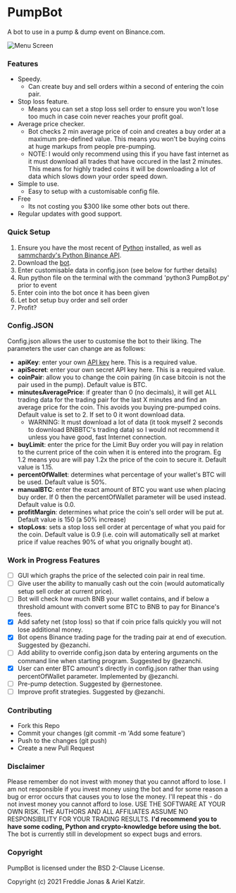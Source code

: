 # PumpBot
 A bot to use in a pump & dump event on Binance.com.
 
![Menu Screen](https://github.com/fj317/PumpBot/blob/master/resources/menuScreen.png)  
 
 ### Features
 - Speedy. 
   - Can create buy and sell orders within a second of entering the coin pair.
 - Stop loss feature. 
   - Means you can set a stop loss sell order to ensure you won't lose too much in case coin never reaches your profit goal.
 - Average price checker. 
   - Bot checks 2 min average price of coin and creates a buy order at a maximum pre-defined value. This means you won't be buying coins at huge markups from people pre-pumping. 
   - NOTE: I would only recommend using this if you have fast internet as it must download all trades that have occured in the last 2 minutes. This means for highly traded coins it will be downloading a lot of data which slows down your order speed down.
 - Simple to use.
   - Easy to setup with a customisable config file.
 - Free
   - Its not costing you $300 like some other bots out there.
 - Regular updates with good support. 
    
### Quick Setup
 1. Ensure you have the most recent of [Python](https://www.python.org/downloads/) installed, as well as [sammchardy's Python Binance API](https://github.com/sammchardy/python-binance).
 2. Download the [bot](https://github.com/fj317/PumpBot/archive/master.zip).
 3. Enter customisable data in config.json (see below for further details)
 4. Run python file on the terminal with the command 'python3 PumpBot.py' prior to event
 5. Enter coin into the bot once it has been given
 6. Let bot setup buy order and sell order 
 7. Profit?
 
 ### Config.JSON
 Config.json allows the user to customise the bot to their liking. The parameters the user can change are as follows:
 - **apiKey**: enter your own [API key](https://www.binance.com/en/support/articles/360002502072) here. This is a required value.
 - **apiSecret**: enter your own secret API key here. This is a required value.
 - **coinPair**: allow you to change the coin pairing (in case bitcoin is not the pair used in the pump). Default value is BTC.
 - **minutesAveragePrice**: if greater than 0 (no decimals), it will get ALL trading data for the trading pair for the last X minutes and find an average price for the coin. This avoids you buying pre-pumped coins. Default value is set to 2. If set to 0 it wont download data.
   - WARNING: It must download a lot of data (it took myself 2 seconds to download BNBBTC's trading data) so I would not recommend it unless you have good, fast Internet connection.
 - **buyLimit**: enter the price for the Limit Buy order you will pay in relation to the current price of the coin when it is entered into the program. Eg 1.2 means you are will pay 1.2x the price of the coin to secure it. Default value is 1.15.
 - **percentOfWallet**: determines what percentage of your wallet's BTC will be used. Default value is 50%.
 - **manualBTC**: enter the exact amount of BTC you want use when placing buy order. If 0 then the percentOfWallet parameter will be used instead. Default value is 0.0.
 - **profitMargin**: determines what price the coin's sell order will be put at. Default value is 150 (a 50% increase)
 - **stopLoss**: sets a stop loss sell order at percentage of what you paid for the coin. Default value is 0.9 (i.e. coin will automatically sell at market price if value reaches 90% of what you orignally bought at).
 
 ### Work in Progress Features
 - [ ] GUI which graphs the price of the selected coin pair in real time. 
 - [ ] Give user the ability to manually cash out the coin (would automatically setup sell order at current price).
 - [ ] Bot will check how much BNB your wallet contains, and if below a threshold amount with convert some BTC to BNB to pay for Binance's fees.
 - [x] Add safety net (stop loss) so that if coin price falls quickly you will not lose additional money.
 - [x] Bot opens Binance trading page for the trading pair at end of execution. Suggested by @ezanchi.
 - [ ] Add ability to override config.json data by entering arguments on the command line when starting program. Suggested by @ezanchi.
 - [x] User can enter BTC amount's directly in config.json rather than using percentOfWallet parameter. Implemented by @ezanchi.
 - [ ] Pre-pump detection. Suggested by @ernestonee.
 - [ ] Improve profit strategies. Suggested by @ezanchi. 
 
 ### Contributing
 - Fork this Repo
 - Commit your changes (git commit -m 'Add some feature')
 - Push to the changes (git push)
 - Create a new Pull Request
 
 ### Disclaimer
 Please remember do not invest with money that you cannot afford to lose. I am not responsible if you invest money using the bot and for some reason a bug or error occurs that causes you to lose the money. I'll repeat this - do not invest money you cannot afford to lose. USE THE SOFTWARE AT YOUR OWN RISK. THE AUTHORS AND ALL AFFILIATES ASSUME NO RESPONSIBILITY FOR YOUR TRADING RESULTS. **I'd recommend you to have some coding, Python and crypto-knowledge before using the bot.** The bot is currently still in development so expect bugs and errors.
 
 ### Copyright

PumpBot is licensed under the BSD 2-Clause License.

Copyright (c) 2021 Freddie Jonas & Ariel Katzir.
